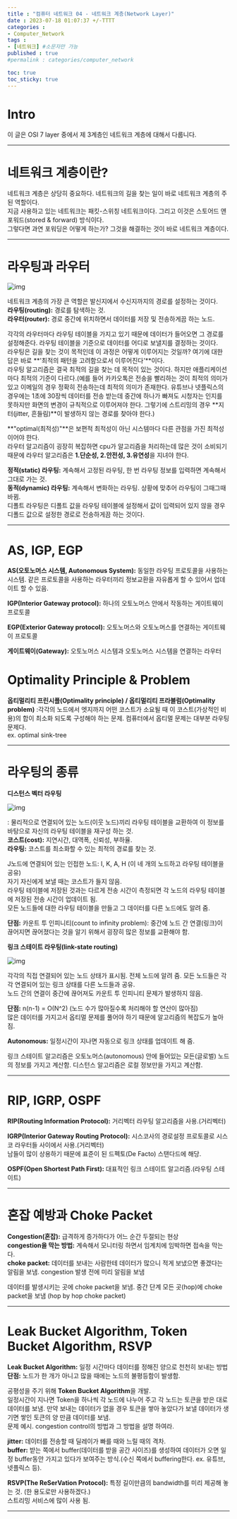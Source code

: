 ```yaml
---
title : "컴퓨터 네트워크 04 - 네트워크 계층(Network Layer)"
date : 2023-07-18 01:07:37 +/-TTTT
categories : 
- Computer_Network
tags : 
- [네트워크] #소문자만 가능
published : true
#permalink : categories/computer_network

toc: true
toc_sticky: true
---
```


# Intro

이 글은 OSI 7 layer 중에서 제 3계층인 네트워크 계층에 대해서 다룹니다.

-------

# 네트워크 계층이란? 

네트워크 계층은 상당히 중요하다. 네트워크의 길을 찾는 일이 바로 네트워크 계층의 주된 역할이다.    
지금 사용하고 있는 네트워크는 패킷-스위칭 네트워크이다. 그리고 이것은 스토어드 앤 포워드(stored & forward) 방식이다.   
그렇다면 과연 포워딩은 어떻게 하는가? 그것을 해결하는 것이 바로 네트워크 계층이다.    

------

# 라우팅과 라우터

![img](https://onlinejudgeimages.s3-ap-northeast-1.amazonaws.com/problem/15828/1.png)

네트워크 계층의 가장 큰 역할은 발신지에서 수신지까지의 경로를 설정하는 것이다.    
**라우팅(routing):** 경로를 탐색하는 것.   
**라우터(router):** 경로 중간에 위치하면서 데이터를 저장 및 전송하게끔 하는 노드.   

각각의 라우터마다 라우팅 테이블을 가지고 있기 때문에 데이터가 들어오면 그 경로를 설정해준다. 라우팅 테이블을 기준으로 데이터를 어디로 보낼지를 결정하는 것이다.   
라우팅은 길을 찾는 것이 목적인데 이 과정은 어떻게 이루어지는 것일까? 여기에 대한 답은 바로 **'최적의 패턴을 고려함으로서 이루어진다'**이다.    
라우팅 알고리즘은 결국 최적의 길을 찾는 데 목적이 있는 것이다. 하지만 애플리케이션 마다 최적의 기준이 다르다.(예를 들어 카카오톡은 전송을 빨리하는 것이 최적의 의미가 있고 이메일의 경우 정확히 전송하는데 최적의 의미가 존재한다. 유튜브나 넷플릭스의 경우에는 1초에 30장씩 데이터를 전송 받는데 중간에 하나가 빠져도 시청자는 인지를 못하지만 화면의 변경이 규칙적으로 이루어져야 한다. 그렇기에 스트리밍의 경우 **지터(jitter, 흔들림)**이 발생하지 않는 경로를 찾아야 한다.)   

**"optimal(최적성)"**은 보편적 최적성이 아닌 시스템마다 다른 관점을 가진 최적성이어야 한다.   
라우터 알고리즘이 굉장히 복잡하면 cpu가 알고리즘을 처리하는데 많은 것이 소비되기 때문에 라우터 알고리즘은 **1.단순성, 2.안전성, 3.유연성**을 지녀야 한다.

**정적(static) 라우팅:** 계속해서 고정된 라우팅, 한 번 라우팅 정보를 입력하면 계속해서 그대로 가는 것.   
**동적(dynamic) 라우팅:** 계속해서 변화하는 라우팅. 상황에 맞추어 라우팅이 그때그때 바뀜.   
디폴트 라우팅은 디폴트 값을 라우팅 테이블에 설정해서 값이 입력되어 있지 않을 경우 디폴드 값으로 설정한 경로로 전송하게끔 하는 것이다.   

-----------------------------

# AS, IGP, EGP

**AS(오토노머스 시스템, Autonomous System):** 동일한 라우팅 프로토콜을 사용하는 시스템. 같은 프로토콜을 사용하는 라우터끼리 정보교환을 자유롭게 할 수 있어서 업데이트 할 수 있음.   

**IGP(Interior Gateway protocol):** 하나의 오토노머스 안에서 작동하는 게이트웨이 프로토콜   

**EGP(Exterior Gateway protocol):** 오토노머스와 오토노머스를 연결하는 게이트웨이 프로토콜   

**게이트웨이(Gateway):** 오토노머스 시스템과 오토노머스 시스템을 연결하는 라우터   

# Optimality Principle & Problem

**옵티멀리티 프린시플(Optimality principle) / 옵티멀리티 프라블럼(Optimality problem)**
:각각의 노드에서 엣지까지 어떤 코스트가 소요될 때 이 코스트(가상적인 비용)의 합이 최소화 되도록 구성해야 하는 문제. 컴퓨터에서 옵티멀 문제는 대부분 라우팅 문제다.   
ex. optimal sink-tree   

-------------------

# 라우팅의 종류

**디스턴스 벡터 라우팅**   

![img](https://images.saymedia-content.com/.image/ar_4:3%2Cc_fill%2Ccs_srgb%2Cq_auto:eco%2Cw_1200/MTc2MjY5NDE4NTkzMjY0ODMw/distance-vector-algorithm-in-c.gif)

: 물리적으로 연결되어 있는 노드(이웃 노드)끼리 라우팅 테이블을 교환하여 이 정보를 바탕으로 자신의 라우팅 테이블을 재구성 하는 것.    
**코스트(cost):** 지연시간, 대역폭, 신뢰성, 부하율.  
**라우팅:** 코스트를 최소화할 수 있는 최적의 경로를 찾는 것.   

J노드에 연결되어 있는 인접한 노드: I, K, A, H (이 네 개의 노드하고 라우팅 테이블을 공유)   
자기 자신에게 보낼 때는 코스트가 들지 않음.   
라우팅 테이블에 저장된 것과는 다르게 전송 시간이 측정되면 각 노드의 라우팅 테이블에 저장된 전송 시간이 업데이트 됨.   
모든 노드들에 대한 라우팅 테이블을 만들고 그 데이터를 다른 노드에도 알려 줌.   

**단점:** 카운트 투 인피니티(count to infinity problem): 중간에 노드 간 연결(링크)이 끊어지면 끊어졌다는 것을 알기 위해서 굉장히 많은 정보를 교환해야 함.   

**링크 스테이트 라우팅(link-state routing)**   

![img](https://www.ciscopress.com/content/images/chap3_9781587133237/elementLinks/03fig37_alt.jpg)

각각의 직접 연결되어 있는 노드 상태가 표시됨. 전체 노드에 알려 줌. 모든 노드들은 각각 연결되어 있는 링크 상태를 다른 노드들과 공유.   
노드 간의 연결이 중간에 끊어져도 카운트 투 인피니티 문제가 발생하지 않음. 
  
**단점:** n(n-1) = O(N^2) (노드 수가 많아질수록 처리해야 할 연산이 많아짐)   
많은 데이터를 가지고서 옵티멀 문제를 풀어야 하기 때문에 알고리즘의 복잡도가 높아짐.   

**Autonomous:** 일정시간이 지나면 자동으로 링크 상태를 업데이트 해 줌.   

링크 스테이트 알고리즘은 오토노머스(autonomous) 안에 들어있는 모든(글로벌) 노드의 정보를 가지고 계산함. 디스턴스 알고리즘은 로컬 정보만을 가지고 계산함.   

-----------

# RIP, IGRP, OSPF

**RIP(Routing Information Protocol):** 거리벡터 라우팅 알고리즘을 사용.(거리벡터)   

**IGRP(Interior Gateway Routing Protocol):** 시스코사의 경로설정 프로토콜로 시스코 라우터들 사이에서 사용.(거리벡터)   
남들이 많이 상용하기 때문에 표준이 된 드펙토(De Facto) 스탠다드에 해당.   

**OSPF(Open Shortest Path First):** 대표적인 링크 스테이트 알고리즘.(라우팅 스테이트)   

------------------------------------

# 혼잡 예방과 Choke Packet

**Congestion(혼잡):** 급격하게 증가하다가 어느 순간 두절되는 현상   
**congestion을 막는 방법:** 계속해서 모니터링 하면서 임계치에 임박하면 접속을 막는다.   
**choke packet:** 데이터를 보내는 사람한테 데이터가 많으니 적게 보냈으면 좋겠다는 알림을 보냄. congestion 발생 전에 미리 알림을 보냄   

데이터를 발생시키는 곳에 choke packet을 보냄.
중간 단계 모든 곳(hop)에 choke packet을 보냄 (hop by hop choke packet)

---------

# Leak Bucket Algorithm, Token Bucket Algorithm, RSVP

**Leak Bucket Algorithm:** 일정 시간마다 데이터를 정해진 양으로 천천히 보내는 방법   
**단점:** 노드가 한 개가 아니고 많을 때에는 노드의 불평등함이 발생함.   

공평성을 주기 위해 **Token Bucket Algorithm**을 개발.   
일정시간이 지나면 Token을 하나씩 각 노드에 나누어 주고 각 노드는 토큰을 받은 대로 데이터를 보냄. 만약 보내는 데이터가 없을 경우 토큰을 쌓아 놓았다가 보낼 데이터가 생기면 쌓인 토큰의 양 만큼 데이터를 보냄.   
문제 예시. congestion control의 방법과 그 방법을 설명 하여라.   

**jitter:** 데이터를 전송할 때 딜레이가 빠를 때와 느릴 때의 격차.   
**buffer:** 받는 쪽에서 buffer(데이터를 받을 공간 사이즈)를 생성하여 데이터가 오면 일정 buffer동안 가지고 있다가 보여주는 방식.(수신 쪽에서 buffering한다. ex. 유튜브, 넷플릭스 등).   

**RSVP(The ReSerVation Protocol):** 특정 길이만큼의 bandwidth를 미리 제공해 놓는 것. (한 용도로만 사용하겠다.)   
스트리밍 서비스에 많이 사용 됨.   

---------